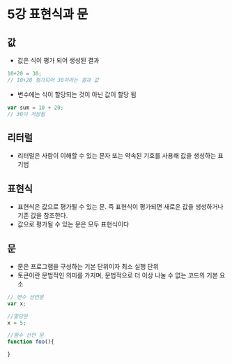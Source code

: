 # 5강 표현식과 문

## 값

- 값은 식이 평가 되어 생성된 결과

```jsx
10+20 = 30;
// 10+20 평가되어 30이라는 결과 값
```

- 변수에는 식이 할당되는 것이 아닌 값이 할당 됨

```jsx
var sum = 10 + 20;
// 30이 저장됨
```

## 리터럴

- 리터럴은 사람이 이해할 수 있는 문자 또는 약속된 기호를 사용해 값을 생성하는 표기법

## 표현식

- 표현식은 값으로 평가될 수 있는 문. 즉 표현식이 평가되면 새로운 값을 생성하거나 기존 값을 참조한다.
- 값으로 평가될 수 있는 문은 모두 표현식이다

## 문

- 문은 프로그램을 구성하는 기본 단위이자 최소 실행 단위
- 토큰이란 문법적인 의미를 가지며, 문법적으로 더 이상 나눌 수 없는 코드의 기본 요소

```jsx
// 변수 선언문
var x;

//할당문
x = 5;

//함수 선언 문
function foo(){

}
```
